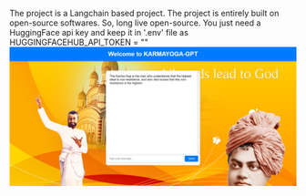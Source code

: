 The project is a Langchain based project. The project is entirely built on open-source
softwares. So, long live open-source. You just need a HuggingFace api key and keep it in '.env' file as
HUGGINGFACEHUB_API_TOKEN = "<YOUR KEY>"
![Website](image.png)